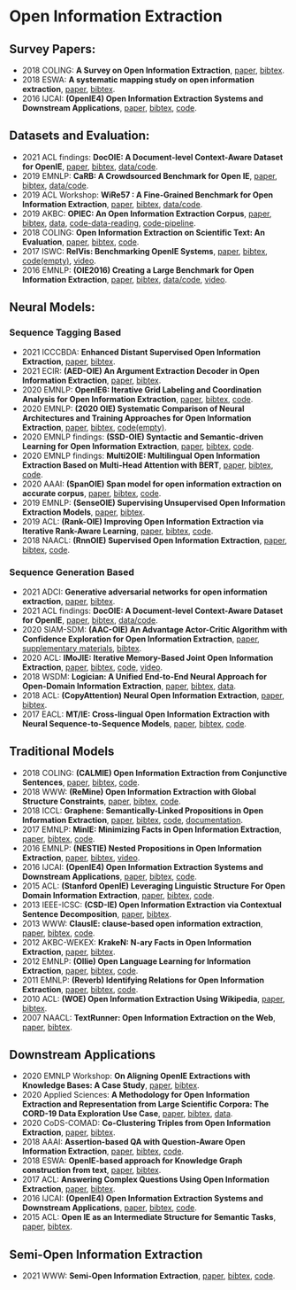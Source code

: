 # Open Information Extraction
<!--
- 2011 ??: **??**, [paper](??), [bibtex](/Bibtex/openie/？？.bib), [code](？？).
-->

## Survey Papers:
- 2018 COLING: **A Survey on Open Information Extraction**, [paper](https://www.aclweb.org/anthology/C18-1326), [bibtex](/Bibtex/openie/open_survey_tradtional.bib).
- 2018 ESWA: **A systematic mapping study on open information extraction**, [paper](https://doi.org.remotexs.ntu.edu.sg/10.1016/j.eswa.2018.06.046), [bibtex](/Bibtex/openie/map_study_oie.bib).
- 2016 IJCAI: **(OpenIE4) Open Information Extraction Systems and Downstream Applications**, [paper](https://dblp.org/rec/conf/ijcai/Mausam16.bib), [bibtex](/Bibtex/openie/openie_survey_downstream.bib), [code](https://github.com/knowitall/openie).

## Datasets and Evaluation:
- 2021 ACL findings: **DocOIE: A Document-level Context-Aware Dataset for OpenIE**, [paper](https://aclanthology.org/2021.findings-acl.210), [bibtex](/Bibtex/openie/DocOIE.bib), [data/code](https://github.com/daviddongkc/DocOIE).
- 2019 EMNLP: **CaRB: A Crowdsourced Benchmark for Open IE**, [paper](https://www.aclweb.org/anthology/D19-1651), [bibtex](/Bibtex/openie/carb.bib), [data/code](https://github.com/dair-iitd/CaRB).
- 2019 ACL Workshop: **WiRe57 : A Fine-Grained Benchmark for Open Information Extraction**, [paper](https://www.aclweb.org/anthology/W19-4002), [bibtex](/Bibtex/openie/wire57.bib), [data/code](https://github.com/rali-udem/WiRe57).
- 2019 AKBC: **OPIEC: An Open Information Extraction Corpus**, [paper](https://doi.org/10.24432/C53W2J), [bibtex](/Bibtex/openie/OPIEC.bib), [data](https://www.uni-mannheim.de/dws/research/resources/opiec/), [code-data-reading](https://github.com/uma-pi1/OPIEC), [code-pipeline](https://github.com/uma-pi1/OPIEC-pipeline).
- 2018 COLING: **Open Information Extraction on Scientific Text: An Evaluation**, [paper](https://aclanthology.org/C18-1289/), [bibtex](/Bibtex/openie/scientific_oie_eval.bib), [code](https://data.mendeley.com/datasets/6m5dyx4b58/2).
- 2017 ISWC: **RelVis: Benchmarking OpenIE Systems**, [paper](http://ceur-ws.org/Vol-1963/paper527.pdf), [bibtex](/Bibtex/openie/RelVis.bib), [code(empty)](https://github.com/SchmaR/RelVis), [video](https://www.youtube.com/watch?v=Hs87hIe-HEs).
- 2016 EMNLP: **(OIE2016) Creating a Large Benchmark for Open Information Extraction**, [paper](https://www.aclweb.org/anthology/D16-1252), [bibtex](/Bibtex/openie/OIE2016.bib), [data/code](https://github.com/gabrielStanovsky/oie-benchmark), [video](https://vimeo.com/239251034).

## Neural Models:
### Sequence Tagging Based
- 2021 ICCCBDA: **Enhanced Distant Supervised Open Information Extraction**, [paper](https://ieeexplore.ieee.org/document/9442541), [bibtex](/Bibtex/openie/enhance_distant_oie.bib).
- 2021 ECIR: **(AED-OIE) An Argument Extraction Decoder in Open Information Extraction**, [paper](https://link.springer.com/chapter/10.1007%2F978-3-030-72113-8_21), [bibtex](/Bibtex/openie/aed_oie.bib).
- 2020 EMNLP: **OpenIE6: Iterative Grid Labeling and Coordination Analysis for Open Information Extraction**, [paper](https://www.aclweb.org/anthology/2020.emnlp-main.306), [bibtex](/Bibtex/openie/OpenIE6.bib), [code](https://github.com/dair-iitd/openie6).
- 2020 EMNLP: **(2020 OIE) Systematic Comparison of Neural Architectures and Training Approaches for Open Information Extraction**, [paper](https://aclanthology.org/2020.emnlp-main.690), [bibtex](/Bibtex/openie/openie_comparison.bib), [code(empty)](https://github.com/phohenecker/emnlp2020-oie).
- 2020 EMNLP findings: **(SSD-OIE) Syntactic and Semantic-driven Learning for Open Information Extraction**, [paper](https://aclanthology.org/2020.findings-emnlp.69), [bibtex](/Bibtex/openie/rl_oie.bib), [code](https://github.com/TangJiaLong/SSD-OpenIE).
- 2020 EMNLP findings: **Multi2OIE: Multilingual Open Information Extraction Based on Multi-Head Attention with BERT**, [paper](https://aclanthology.org/2020.findings-emnlp.99), [bibtex](/Bibtex/openie/multi-oie.bib), [code](https://github.com/youngbin-ro/Multi2OIE).
- 2020 AAAI: **(SpanOIE) Span model for open information extraction on accurate corpus**, [paper](https://aaai.org/ojs/index.php/AAAI/article/view/6497), [bibtex](/Bibtex/openie/OpenIE6.bib), [code](https://github.com/zhanjunlang/Span_OIE).
- 2019 EMNLP: **(SenseOIE) Supervising Unsupervised Open Information Extraction Models**, [paper](https://www.aclweb.org/anthology/D19-1067), [bibtex](/Bibtex/openie/senseoie.bib).
- 2019 ACL: **(Rank-OIE) Improving Open Information Extraction via Iterative Rank-Aware Learning**, [paper](https://aclanthology.org/P19-1523), [bibtex](/Bibtex/openie/rank_oie.bib), [code](https://github.com/jzbjyb/oie_rank).
- 2018 NAACL: **(RnnOIE) Supervised Open Information Extraction**, [paper](https://www.aclweb.org/anthology/N18-1081), [bibtex](/Bibtex/openie/rnnoie.bib), [code](https://github.com/gabrielStanovsky/supervised-oie).

### Sequence Generation Based
- 2021 ADCI: **Generative adversarial networks for open information extraction**, [paper](https://doi.org/10.1007/s43674-021-00006-8), [bibtex](/Bibtex/openie/GAN_oie.bib).
- 2021 ACL findings: **DocOIE: A Document-level Context-Aware Dataset for OpenIE**, [paper](https://aclanthology.org/2021.findings-acl.210), [bibtex](/Bibtex/openie/DocOIE.bib), [data/code](https://github.com/daviddongkc/DocOIE).
- 2020 SIAM-SDM: **(AAC-OIE) An Advantage Actor-Critic Algorithm with Confidence Exploration for Open Information Extraction**, [paper](https://epubs.siam.org/doi/10.1137/1.9781611976236.25), [supplementary materials](https://github.com/Guiliang/MyHomePage/blob/master/external-materials/SDM20/SDM2020-Supplementary-Materials.pdf), [bibtex](/Bibtex/openie/AAC_oie.bib).
- 2020 ACL: **IMoJIE: Iterative Memory-Based Joint Open Information Extraction**, [paper](https://www.aclweb.org/anthology/2020.acl-main.521), [bibtex](/Bibtex/openie/imojie.bib), [code](https://github.com/dair-iitd/imojie), [video](https://slideslive.com/38929035/imojie-iterative-memorybased-joint-open-information-extraction).
- 2018 WSDM: **Logician: A Unified End-to-End Neural Approach for Open-Domain Information Extraction**, [paper](https://doi.org/10.1145/3159652.3159712), [bibtex](/Bibtex/openie/logician.bib), [data](https://ai.baidu.com/broad/introduction?dataset=saoke).
- 2018 ACL: **(CopyAttention) Neural Open Information Extraction**, [paper](https://www.aclweb.org/anthology/P18-2065), [bibtex](/Bibtex/openie/copyattention.bib).
- 2017 EACL: **MT/IE: Cross-lingual Open Information Extraction with Neural Sequence-to-Sequence Models**, [paper](https://aclanthology.org/E17-2011), [bibtex](/Bibtex/openie/mt_oie.bib), [code](https://github.com/sheng-z/cross-lingual-open-ie).


## Traditional Models
- 2018 COLING: **(CALMIE) Open Information Extraction from Conjunctive Sentences**, [paper](https://aclanthology.org/C18-1194/), [bibtex](/Bibtex/openie/calm_oie.bib), [code](https://github.com/dair-iitd/OpenIE-standalone).
- 2018 WWW: **(ReMine) Open Information Extraction with Global Structure Constraints**, [paper](https://dl.acm.org/doi/10.1145/3184558.3186927), [bibtex](/Bibtex/openie/ReMine.bib), [code](？？).
- 2018 ICCL: **Graphene: Semantically-Linked Propositions in Open Information Extraction**, [paper](https://www.aclweb.org/anthology/C18-1195), [bibtex](/Bibtex/openie/Graphene.bib), [code](https://github.com/Lambda-3/Graphene), [documentation](http://lambda3.org/Graphene/).
- 2017 EMNLP: **MinIE: Minimizing Facts in Open Information Extraction**, [paper](https://www.aclweb.org/anthology/D17-1278), [bibtex](/Bibtex/openie/MinIE.bib), [code](https://github.com/uma-pi1/minie).
- 2016 EMNLP: **(NESTIE) Nested Propositions in Open Information Extraction**, [paper](https://www.aclweb.org/anthology/D16-1006), [bibtex](/Bibtex/openie/nestie.bib), [video](https://vimeo.com/239245885).
- 2016 IJCAI: **(OpenIE4) Open Information Extraction Systems and Downstream Applications**, [paper](https://dblp.org/rec/conf/ijcai/Mausam16.bib), [bibtex](/Bibtex/openie/openie_survey_downstream.bib), [code](https://github.com/knowitall/openie).
- 2015 ACL: **(Stanford OpenIE) Leveraging Linguistic Structure For Open Domain Information Extraction**, [paper](https://www.aclweb.org/anthology/P15-1034), [bibtex](/Bibtex/openie/stanford_oie.bib), [code](https://github.com/philipperemy/stanford-openie-python).
- 2013 IEEE-ICSC: **(CSD-IE) Open Information Extraction via Contextual Sentence Decomposition**, [paper](https://doi.org/10.1109/ICSC.2013.36), [bibtex](/Bibtex/openie/csd-ie.bib).
- 2013 WWW: **ClausIE: clause-based open information extraction**, [paper](https://doi.org/10.1145/2488388.2488420), [bibtex](/Bibtex/openie/clausie.bib), [code](https://github.com/AnthonyMRios/pyclausie).
- 2012 AKBC-WEKEX: **KrakeN: N-ary Facts in Open Information Extraction**, [paper](https://www.aclweb.org/anthology/W12-3010), [bibtex](/Bibtex/openie/KrakeN.bib).
- 2012 EMNLP: **(Ollie) Open Language Learning for Information Extraction**, [paper](https://www.aclweb.org/anthology/D12-1048), [bibtex](/Bibtex/openie/ollie.bib), [code](https://github.com/knowitall/ollie).
- 2011 EMNLP: **(Reverb) Identifying Relations for Open Information Extraction**, [paper](https://www.aclweb.org/anthology/D11-1142), [bibtex](/Bibtex/openie/reverb.bib), [code](https://github.com/knowitall/reverb).
- 2010 ACL: **(WOE) Open Information Extraction Using Wikipedia**, [paper](https://www.aclweb.org/anthology/P10-1013), [bibtex](/Bibtex/openie/WOE.bib).
- 2007 NAACL: **TextRunner: Open Information Extraction on the Web**, [paper](https://www.aclweb.org/anthology/N07-4013), [bibtex](/Bibtex/openie/textrunner.bib).


## Downstream Applications
- 2020 EMNLP Workshop: **On Aligning OpenIE Extractions with Knowledge Bases: A Case Study**, [paper](https://www.aclweb.org/anthology/2020.eval4nlp-1.14), [bibtex](/Bibtex/openie/KB_openie.bib).
- 2020 Applied Sciences: **A Methodology for Open Information Extraction and Representation from Large Scientific Corpora: The CORD-19 Data Exploration Use Case**, [paper](https://www.mdpi.com/2076-3417/10/16/5630), [bibtex](/Bibtex/openie/large_sci_corpora_oie.bib), [data](https://github.com/lighteternal/CORD-19-OIE-triple-extraction).
- 2020 CoDS-COMAD: **Co-Clustering Triples from Open Information Extraction**, [paper](https://dl.acm.org/doi/10.1145/3371158.3371183), [bibtex](/Bibtex/openie/cluster_oie.bib).
- 2018 AAAI: **Assertion-based QA with Question-Aware Open Information Extraction**, [paper](https://aaai.org/ocs/index.php/AAAI/AAAI18/paper/view/16705), [bibtex](/Bibtex/openie/asertion_QA_oie.bib), [code](？？).
- 2018 ESWA: **OpenIE-based approach for Knowledge Graph construction from text**, [paper](https://doi.org/10.1016/j.eswa.2018.07.017), [bibtex](/Bibtex/openie/kg_construction_openie.bib).
- 2017 ACL: **Answering Complex Questions Using Open Information Extraction**, [paper](https://www.aclweb.org/anthology/P17-2049), [bibtex](/Bibtex/openie/QA_openie.bib).
- 2016 IJCAI: **(OpenIE4) Open Information Extraction Systems and Downstream Applications**, [paper](https://dblp.org/rec/conf/ijcai/Mausam16.bib), [bibtex](/Bibtex/openie/openie_survey_downstream.bib), [code](https://github.com/knowitall/openie).
- 2015 ACL: **Open IE as an Intermediate Structure for Semantic Tasks**, [paper](https://www.aclweb.org/anthology/P15-2050), [bibtex](/Bibtex/openie/semantic_openie.bib).


## Semi-Open Information Extraction
- 2021 WWW: **Semi-Open Information Extraction**, [paper](https://dl.acm.org/doi/10.1145/3442381.3450029), [bibtex](/Bibtex/openie/soie.bib), [code](https://github.com/yubowen-ph/SOIE).